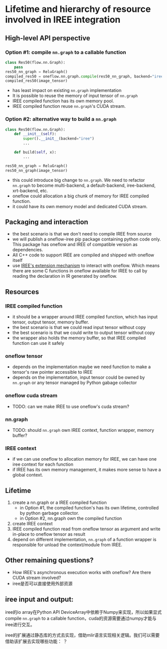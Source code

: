 # Lifetime and hierarchy of resource involved in IREE integration

## High-level API perspective

### Option #1: compile `nn.graph` to a callable function

```python
class Res50(flow.nn.Graph):
    pass
res50_nn_graph = ReluGraph()
compiled_res50 = oneflow.nn.graph.compile(res50_nn_graph, backend="iree")
compiled_res50(image_tensor)
```

- has least impact on existing `nn.graph` implementation
- It is possible to reuse the memory of input tensor of `nn.graph`
- IREE compiled function has its own memory pool.
- IREE compiled function reuse `nn.graph`'s CUDA stream.

### Option #2: alternative way to build a `nn.graph`

```python
class Res50(flow.nn.Graph):
    def __init__(self):
        super().__init__(backend="iree")
        ...

    def build(self, x):
        ...

res50_nn_graph = ReluGraph()
res50_nn_graph(image_tensor)
```

- this could introduce big change to `nn.graph`. We need to refactor `nn.graph` to become multi-backend, a default-backend, iree-backend, xrt-backend, etc.
- oneflow could allocation a big chunk of memory for IREE compiled function.
- it could have its own memory model and dedicated CUDA stream.

## Packaging and interaction

- the best scenario is that we don't need to compile IREE from source
- we will publish a oneflow-iree pip package containing python code only. This package has oneflow and IREE of compatible version as dependencies.
- All C++ code to support IREE are compiled and shipped with oneflow itself
- use [IREE's extension mechanism](https://google.github.io/iree/extensions/#2-extend-host-code-with-custom-modules) to interact with oneflow. Which means there are some C functions in oneflow available for IREE to call by reading the declaration in IR generated by oneflow.

## Resources

### IREE compiled function

- it should be a wrapper around IREE compiled function, which has input tensor, output tensor, memory buffer.
- the best scenario is that we could read input tensor without copy
- the best scenario is that we could write to output tensor without copy
- the wrapper also holds the memory buffer, so that IREE compiled function can use it safely

### oneflow tensor

- depends on the implementation maybe we need function to make a tensor's raw pointer accessible to IREE
- depends on the implementation, input tensor could be owned by `nn.graph` or any tensor managed by Python gabage collector

### oneflow cuda stream

- TODO: can we make IREE to use oneflow's cuda stream?

### nn.graph

- TODO: should `nn.graph` own IREE context, function wrapper, memory buffer?

### IREE context

- if we can use oneflow to allocation memory for IREE, we can have one iree context for each function
- if IREE has its own memory management, it makes more sense to have a global context.

## Lifetime

1. create a nn.graph or a IREE compiled function
   - in Option #1, the compiled function's has its own lifetime, controlled by python garbage collector.
   - in Option #2, nn.graph own the compiled function
2. create IREE context
3. IREE compiled function read from oneflow tensor as argument and write in-place to oneflow tensor as result
4. depend on different implementation, `nn.graph` of a function wrapper is responsible for unload the context/module from IREE.

## Other remaining questions?

- How IREE's asynchronous execution works with oneflow? Are there CUDA stream involved?
- iree是否可以直接使用外部资源

## iree input and output:
iree的io array在Python API DeviceArray中依赖于Numpy来实现，所以如果显式compile `nn.graph` to a callable function，cuda的资源需要通过numpy才能与iree进行交互。

iree的扩展通过静态库的方式去实现，借助mlir语言实现相关逻辑。我们可以需要借助该扩展去实现哪些功能：
？